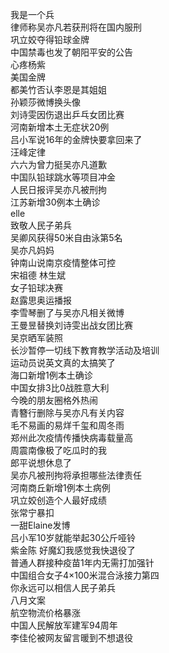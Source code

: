 我是一个兵  
律师称吴亦凡若获刑将在国内服刑  
巩立姣夺得铅球金牌  
中国禁毒也发了朝阳平安的公告  
心疼杨紫  
美国金牌  
都美竹否认李恩是其姐姐  
孙颖莎微博换头像  
刘诗雯因伤退出乒乓女团比赛  
河南新增本土无症状20例  
吕小军说16年的金牌快要拿回来了  
汪峰定律  
六六为曾力挺吴亦凡道歉  
中国队铅球跳水等项目冲金  
人民日报评吴亦凡被刑拘  
江苏新增30例本土确诊  
elle  
致敬人民子弟兵  
吴卿风获得50米自由泳第5名  
吴亦凡妈妈  
钟南山说南京疫情整体可控  
宋祖德 林生斌  
女子铅球决赛  
赵露思奥运播报  
李雪琴删了与吴亦凡相关微博  
王曼昱替换刘诗雯出战女团比赛  
吴京晒军装照  
长沙暂停一切线下教育教学活动及培训  
运动员说英文真的太搞笑了  
海口新增1例本土确诊  
中国女排3比0战胜意大利  
今晚的朋友圈格外热闹  
青簪行删除与吴亦凡有关内容  
毛不易画的易烊千玺和周冬雨  
郑州此次疫情传播快病毒载量高  
周震南像极了吃瓜时的我  
郎平说想休息了  
吴亦凡被刑拘将承担哪些法律责任  
河南商丘新增1例本土病例  
巩立姣创造个人最好成绩  
张常宁暴扣  
一甜Elaine发博  
吕小军10岁就能举起30公斤哑铃  
紫金陈 好魔幻我感觉我快退役了  
普通人群接种疫苗1年内无需打加强针  
中国组合女子4×100米混合泳接力第四  
你永远可以相信人民子弟兵  
八月文案  
航空物流价格暴涨  
中国人民解放军建军94周年  
李佳伦被网友留言暖到不想退役  
